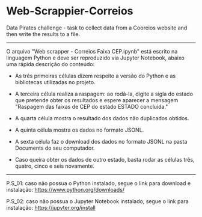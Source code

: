 # Web-Scrappier-Correios
Data Pirates challenge - task to collect data from a Cooreios website and then write the results to a file.

------------------------------------------------------------------------------------------------------------

O arquivo "Web scrapper - Correios Faixa CEP.ipynb" está escrito na linguagem Python e deve ser reproduzido via Jupyter Notebook, abaixo uma rápida descrição do conteúdo:

* As três primeiras células dizem respeito a versão do Python e as bibliotecas utilizadas no projeto.

* A terceira célula realiza a raspagem: ao rodá-la, digite a sigla do estado que pretende obter os resultados e espere aparecer a mensagem "Raspagem das faixas de CEP do estado ESTADO concluída."

* A quarta célula mostra o resultado dos dados não duplicados obtidos.

* A quinta célula mostra os dados no formato JSONL.

* A sexta célula faz o download dos dados no formato JSONL na pasta Documents do seu computador.

* Caso queira obter os dados de outro estado, basta rodar as células três, quatro, cinco e seis novamente.

------------------------------------------------------------------------------------------------------------

P.S_01: caso não possua o Python instalado, segue o link para download e instalação: https://www.python.org/downloads/

P.S_02: caso não possua o Jupyter Notebook instalado, segue o link para instalação: https://jupyter.org/install
